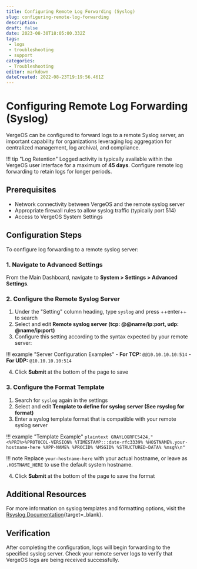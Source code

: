 ```yaml
---
title: Configuring Remote Log Forwarding (Syslog)
slug: configuring-remote-log-forwarding
description: 
draft: false
date: 2023-08-30T18:05:00.332Z
tags:
 - logs
 - troubleshooting
 - support
categories:
 - Troubleshooting
editor: markdown
dateCreated: 2022-08-23T19:19:56.461Z
---
```


# Configuring Remote Log Forwarding (Syslog)

VergeOS can be configured to forward logs to a remote Syslog server, an important capability for organizations leveraging log aggregation for centralized management, log archival, and compliance. 

!!! tip "Log Retention"
    Logged activity is typically available within the VergeOS user interface for a maximum of **45 days**. Configure remote log forwarding to retain logs for longer periods.

## Prerequisites

- Network connectivity between VergeOS and the remote syslog server
- Appropriate firewall rules to allow syslog traffic (typically port 514)
- Access to VergeOS System Settings

## Configuration Steps

To configure log forwarding to a remote syslog server:

### 1. Navigate to Advanced Settings

From the Main Dashboard, navigate to **System > Settings > Advanced Settings**.

### 2. Configure the Remote Syslog Server

1. Under the "Setting" column heading, type `syslog` and press ++enter++ to search
2. Select and edit **Remote syslog server (tcp: @@name/ip:port, udp: @name/ip:port)**
3. Configure this setting according to the syntax expected by your remote server:

!!! example "Server Configuration Examples"
    - **For TCP:** `@@10.10.10.10:514`
    - **For UDP:** `@10.10.10.10:514`

4. Click **Submit** at the bottom of the page to save

### 3. Configure the Format Template

1. Search for `syslog` again in the settings
2. Select and edit **Template to define for syslog server (See rsyslog for format)**
3. Enter a syslog template format that is compatible with your remote syslog server

!!! example "Template Example"
    ```plaintext
       GRAYLOGRFC5424,"<%PRI%>%PROTOCOL-VERSION% %TIMESTAMP:::date-rfc3339% %HOSTNAME%.your-hostname-here %APP-NAME% %PROCID% %MSGID% %STRUCTURED-DATA% %msg%\n"
    ```
       
!!! note
    Replace `your-hostname-here` with your actual hostname, or leave as `.HOSTNAME_HERE` to use the default system hostname.

4. Click **Submit** at the bottom of the page to save the format

## Additional Resources

For more information on syslog templates and formatting options, visit the [Rsyslog Documentation](https://www.rsyslog.com/doc/master/configuration/examples.html){target=_blank}.

## Verification

After completing the configuration, logs will begin forwarding to the specified syslog server. Check your remote server logs to verify that VergeOS logs are being received successfully.